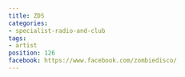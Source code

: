 ```yaml
---
title: ZDS
categories:
- specialist-radio-and-club
tags:
- artist
position: 126
facebook: https://www.facebook.com/zombiedisco/
---
```


